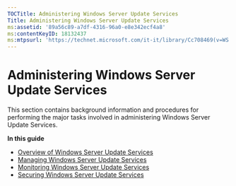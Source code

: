 ```yaml
---
TOCTitle: Administering Windows Server Update Services
Title: Administering Windows Server Update Services
ms:assetid: '89a56c89-a7df-4316-96a0-e8e342ecf4a8'
ms:contentKeyID: 18132437
ms:mtpsurl: 'https://technet.microsoft.com/it-it/library/Cc708469(v=WS.10)'
---
```


Administering Windows Server Update Services
============================================

This section contains background information and procedures for performing the major tasks involved in administering Windows Server Update Services.

**In this guide**

-   [Overview of Windows Server Update Services](https://technet.microsoft.com/10f776a2-8e7c-491c-832c-7f0c2be39cfe)
-   [Managing Windows Server Update Services](https://technet.microsoft.com/4b87c0d7-6bb2-42fe-b868-8c099b693c88)
-   [Monitoring Windows Server Update Services](https://technet.microsoft.com/07a90b4e-c06e-44ae-8606-4bd6b6656cb1)
-   [Securing Windows Server Update Services](https://technet.microsoft.com/f119b789-8d09-4e0e-8844-3d7c515be165)
